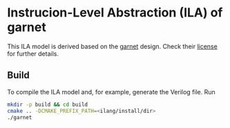 # Instrucion-Level Abstraction (ILA) of garnet

This ILA model is derived based on the [garnet](https://github.com/StanfordAHA/garnet) design.
Check their [license](https://github.com/StanfordAHA/garnet/blob/master/LICENSE) for further details.

## Build

To compile the ILA model and, for example, generate the Verilog file. Run

```bash
mkdir -p build && cd build
cmake .. -DCMAKE_PREFIX_PATH=<ilang/install/dir>
./garnet
```
